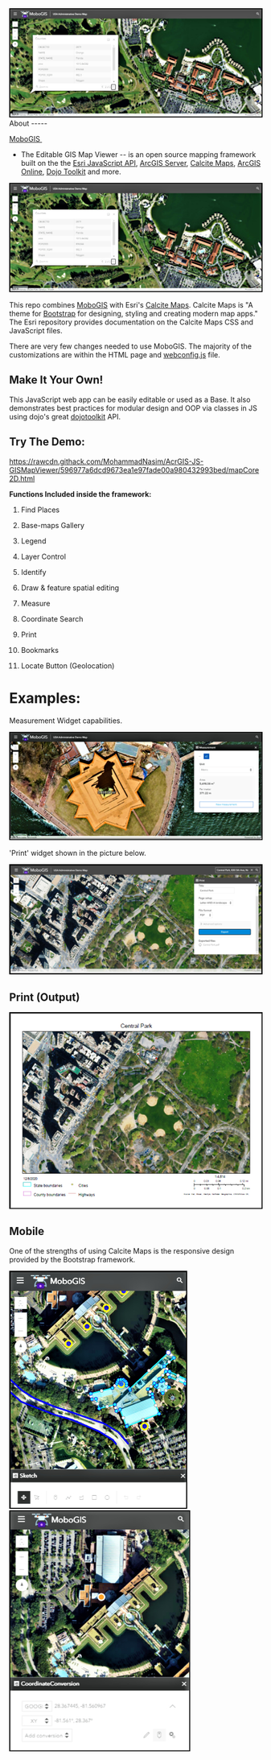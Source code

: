 <img src="media/image1.jpeg">
About
-----

[MoboGIS ](https://rawcdn.githack.com/MohammadNasim/AcrGIS-JS-GISMapViewer/596977a6dcd9673ea1e97fade00a980432993bed/mapCore2D.html)
- The Editable GIS Map Viewer -- is an open source mapping framework
built on the the [Esri JavaScript
API](https://developers.arcgis.com/javascript), [ArcGIS
Server](https://www.esri.com/software/arcgis/arcgisserver), [Calcite
Maps](https://github.com/esri/calcite-maps/), [ArcGIS
Online](https://arcgis.com/), [Dojo Toolkit](https://dojotoolkit.org) and more.


<img src="media/image1.jpeg">

This repo
combines [MoboGIS](https://github.com/MohammadNasim/AcrGIS-JS-GISMapViewer) with
Esri\'s [Calcite Maps](https://github.com/esri/calcite-maps/). Calcite
Maps is \"A theme for [Bootstrap](https://www.getbootstrap.com/) for
designing, styling and creating modern map apps.\" The Esri repository
provides documentation on the Calcite Maps CSS and JavaScript files.

There are very few changes needed to use MoboGIS. The majority of the
customizations are within the HTML page and
[webconfig.js](https://github.com/MohammadNasim/AcrGIS-JS-GISMapViewer/blob/master/js/webConfig.js)
file.

Make It Your Own!
-----------------

This JavaScript web app can be easily editable or used as a Base. It
also demonstrates best practices for modular design and OOP via classes
in JS using dojo\'s
great [dojotoolkit](https://dojotoolkit.org/reference-guide/1.9/dojo/_base/declare.html) API.

Try The Demo:
-------------

<https://rawcdn.githack.com/MohammadNasim/AcrGIS-JS-GISMapViewer/596977a6dcd9673ea1e97fade00a980432993bed/mapCore2D.html>

**Functions Included inside the framework:**

1.  Find Places

2.  Base-maps Gallery

3.  Legend

4.  Layer Control

5.  Identify

6.  Draw & feature spatial editing

7.  Measure

8.  Coordinate Search

9.  Print

10. Bookmarks

11. Locate Button (Geolocation)

Examples:
=========

Measurement Widget capabilities.

<img src="media/image2.jpeg">

'Print' widget shown in the picture below.

<img src="media/image3.jpeg">

Print (Output)
--------------

<img src="media/image4.jpeg">

Mobile
------

One of the strengths of using Calcite Maps is the responsive design
provided by the Bootstrap framework.

<img src="media/image5.jpeg">

<img src="media/image6.jpeg">
